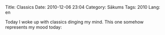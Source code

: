 Title: Classics
Date: 2010-12-06 23:04
Category: Sākums
Tags: 2010
Lang: en

Today I woke up with classics dinging my mind. This one somehow represents my mood today:
